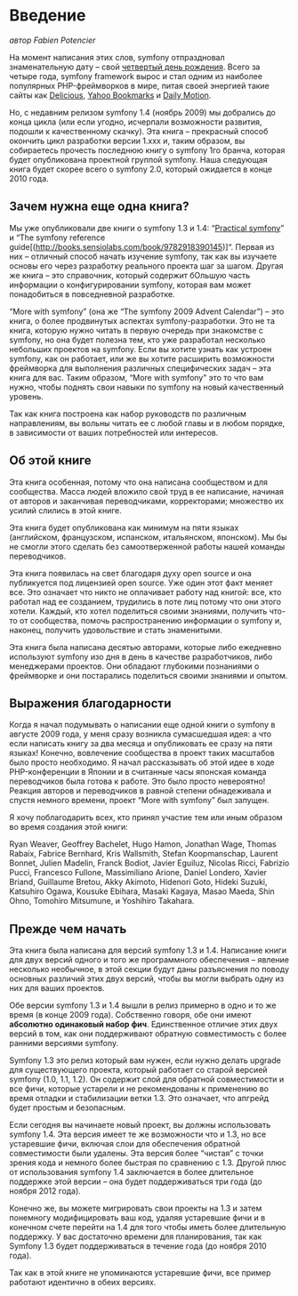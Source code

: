 Введение
========

*автор Fabien Potencier*

На момент написания этих слов, symfony отпраздновал знаменательную дату –
свой [четвертый день рождения](http://trac.symfony-project.org/changeset/1).
Всего за четыре года, symfony framework вырос и стал одним из наиболее популярных
PHP-фреймворков в мире, питая своей энергией такие сайты как [Delicious](http://sf-to.org/delicious),
[Yahoo Bookmarks](http://sf-to.org/bookmarks) и [Daily Motion](http://sf-to.org/dailymotion).

Но, с недавним релизом symfony 1.4 (ноябрь 2009) мы добрались до конца цикла
(или если угодно, исчерпали возможности развития, подошли к качественному скачку).
Эта книга – прекрасный способ окончить цикл разработки версии 1.xxx и, таким образом,
вы собираетесь прочесть последнюю книгу о symfony 1го бранча, которая будет опубликована
проектной группой symfony. Наша следующая книга будет скорее всего о symfony 2.0,
который ожидается в конце 2010 года.

Зачем нужна еще одна книга?
---------------------------

Мы уже опубликовали две книги о symfony 1.3 и 1.4: “[Practical symfony](http://books.sensiolabs.com/book/9782918390169)”
и “The symfony reference guide[(http://books.sensiolabs.com/book/9782918390145)]“.
Первая из них – отличный способ начать изучение symfony, так как вы изучаете основы
его через разработку реального проекта шаг за шагом. Другая же книга – это справочник,
который содержит бОльшую часть информации о конфигурировании symfony, которая вам
может понадобиться в повседневной разработке.

“More with symfony” (она же “The symfony 2009 Advent Calendar”) – это книга, о более
продвинутых аспектах symfony-разработки. Это не та книга, которую нужно читать
в первую очередь при знакомстве с symfony, но она будет полезна тем, кто уже разработал
несколько небольших проектов на symfony. Если вы хотите узнать как устроен symfony,
как он работает, или же вы хотите расширить возможности фреймворка для выполнения
различных специфических задач – эта книга для вас. Таким образом, “More with symfony”
это то что вам нужно, чтобы поднять свои навыки по symfony на новый качественный уровень.

Так как книга построена как набор руководств по различным направлениям,
вы вольны читать ее с любой главы и в любом порядке, в зависимости от ваших
потребностей или интересов.

Об этой книге
-------------

Эта книга особенная, потому что она написана сообществом и для сообщества.
Масса людей вложило свой труд в ее написание, начиная от авторов и заканчивая
переводчиками, корректорами; множество их усилий слились в этой книге.

Эта книга будет опубликована как минимум на пяти языках (английском, французском,
испанском, итальянском, японском). Мы бы не смогли этого сделать без самоотверженной
работы нашей команды переводчиков.

Эта книга появилась на свет благодаря духу open source и она публикуется
под лицензией open source. Уже один этот факт меняет все.
Это означает что никто не оплачивает работу над книгой: все, кто работал над ее
созданием, трудились в поте лиц потому что они этого хотели. Каждый, кто хотел
поделиться своими знаниями, получить что-то от сообщества, помочь распространению
информации о symfony и, наконец, получить удовольствие и стать знаменитыми.

Эта книга была написана десятью авторами, которые либо ежедневно используют
symfony изо дня в день в качестве разработчиков, либо менеджерами проектов.
Они обладают глубокими познаниями о фреймворке и они постарались поделиться
своими знаниями и опытом.

Выражения благодарности
-----------------------

Когда я начал подумывать о написании еще одной книги о symfony в августе 2009 года,
у меня сразу возникла сумасшедшая идея: а что если написать книгу за два месяца
и опубликовать ее сразу на пяти языках! Конечно, вовлечение сообщества в проект
таких масштабов было просто необходимо. Я начал рассказывать об этой идее в ходе
PHP-конференции в Японии и в считанные часы японская команда переводчиков была
готова к работе. Это было просто невероятно! Реакция авторов и переводчиков в
равной степени обнадеживала и спустя немного времени, проект “More with symfony”
был запущен.

Я хочу поблагодарить всех, кто принял участие тем или иным образом во время
создания этой книги:

Ryan Weaver, Geoffrey Bachelet, Hugo Hamon, Jonathan Wage, Thomas Rabaix,
Fabrice Bernhard, Kris Wallsmith, Stefan Koopmanschap, Laurent Bonnet,
Julien Madelin, Franck Bodiot, Javier Eguiluz, Nicolas Ricci, Fabrizio Pucci,
Francesco Fullone, Massimiliano Arione, Daniel Londero, Xavier Briand,
Guillaume Bretou, Akky Akimoto, Hidenori Goto, Hideki Suzuki, Katsuhiro Ogawa,
 Kousuke Ebihara, Masaki Kagaya, Masao Maeda, Shin Ohno, Tomohiro Mitsumune,
и Yoshihiro Takahara.

Прежде чем начать
-----------------

Эта книга была написана для версий symfony 1.3 и 1.4. Написание книги для
двух версий одного и того же программного обеспечения – явление несколько необычное,
в этой секции будут даны разъяснения по поводу основных различий этих двух версий,
чтобы вы могли выбрать одну из них для ваших проектов.

Обе версии symfony 1.3 и 1.4 вышли в релиз примерно в одно и то же время (в конце 2009 года).
Собственно говоря, обе они имеют **абсолютно одинаковый набор фич**.
Единственное отличие этих двух версий в том, как они поддерживают обратную
совместимость с более ранними версиями symfony.

Symfony 1.3 это релиз который вам нужен, если нужно делать upgrade для существующего проекта,
который работает со старой версией symfony (1.0, 1.1, 1.2). Он содержит слой для
обратной совместимости и все фичи, которые устарели и не рекомендованы к применению
во время отладки и стабилизации ветки 1.3. Это означает, что апгрейд будет простым и безопасным.

Если сегодня вы начинаете новый проект, вы должны использовать symfony 1.4.
Эта версия имеет те же возможности что и 1.3, но все устаревшие фичи, включая
слои для обеспечения обратной совместимости были удалены. Эта версия более “чистая”
с точки зрения кода и немного более быстрая по сравнению с 1.3. Другой плюс от
использования symfony 1.4 заключается в более длительное поддержке этой версии –
она будет поддерживаться три года (до ноября 2012 года).

Конечно же, вы можете мигрировать свои проекты на 1.3 и затем понемногу модифицировать
ваш код, удаляя устаревшие фичи и в конечном счете перейти на 1.4 для того чтобы
иметь более длительную поддержку. У вас достаточно времени для планирования,
так как Symfony 1.3 будет поддерживаться в течение года (до ноября 2010 года).

Так как в этой книге не упоминаются устаревшие фичи, все пример работают идентично
в обеих версиях.
